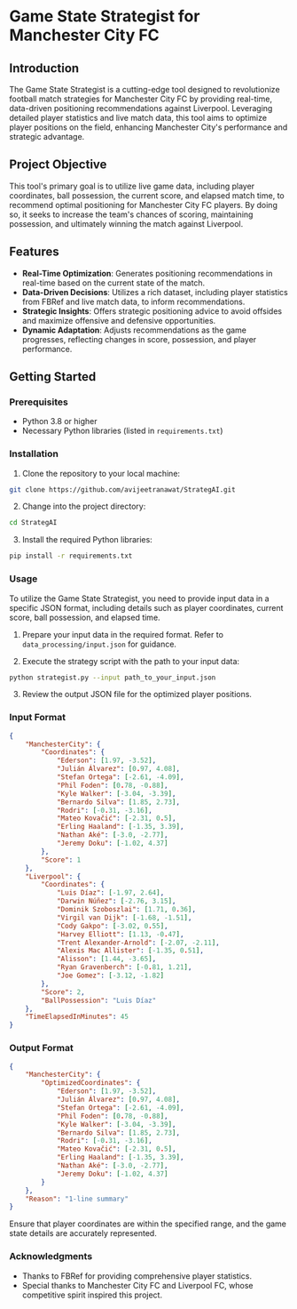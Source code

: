 # Game State Strategist for Manchester City FC

## Introduction

The Game State Strategist is a cutting-edge tool designed to revolutionize football match strategies for Manchester City FC by providing real-time, data-driven positioning recommendations against Liverpool. Leveraging detailed player statistics and live match data, this tool aims to optimize player positions on the field, enhancing Manchester City's performance and strategic advantage.

## Project Objective

This tool's primary goal is to utilize live game data, including player coordinates, ball possession, the current score, and elapsed match time, to recommend optimal positioning for Manchester City FC players. By doing so, it seeks to increase the team's chances of scoring, maintaining possession, and ultimately winning the match against Liverpool.

## Features

- **Real-Time Optimization**: Generates positioning recommendations in real-time based on the current state of the match.
- **Data-Driven Decisions**: Utilizes a rich dataset, including player statistics from FBRef and live match data, to inform recommendations.
- **Strategic Insights**: Offers strategic positioning advice to avoid offsides and maximize offensive and defensive opportunities.
- **Dynamic Adaptation**: Adjusts recommendations as the game progresses, reflecting changes in score, possession, and player performance.

## Getting Started

### Prerequisites

- Python 3.8 or higher
- Necessary Python libraries (listed in `requirements.txt`)

### Installation

1. Clone the repository to your local machine:

```bash
git clone https://github.com/avijeetranawat/StrategAI.git
```

2. Change into the project directory:
```bash
cd StrategAI
```

3. Install the required Python libraries:
```bash
pip install -r requirements.txt
```

### Usage

To utilize the Game State Strategist, you need to provide input data in a specific JSON format, including details such as player coordinates, current score, ball possession, and elapsed time.

1. Prepare your input data in the required format. Refer to `data_processing/input.json` for guidance.

2. Execute the strategy script with the path to your input data:
```bash
python strategist.py --input path_to_your_input.json
```
3. Review the output JSON file for the optimized player positions.

### Input Format

```json
{
    "ManchesterCity": {
        "Coordinates": {
            "Ederson": [1.97, -3.52],
            "Julián Álvarez": [0.97, 4.08],
            "Stefan Ortega": [-2.61, -4.09],
            "Phil Foden": [0.78, -0.88],
            "Kyle Walker": [-3.04, -3.39],
            "Bernardo Silva": [1.85, 2.73],
            "Rodri": [-0.31, -3.16],
            "Mateo Kovačić": [-2.31, 0.5],
            "Erling Haaland": [-1.35, 3.39],
            "Nathan Aké": [-3.0, -2.77],
            "Jeremy Doku": [-1.02, 4.37]
        },
        "Score": 1
    },
    "Liverpool": {
        "Coordinates": {
            "Luis Díaz": [-1.97, 2.64],
            "Darwin Núñez": [-2.76, 3.15],
            "Dominik Szoboszlai": [1.71, 0.36],
            "Virgil van Dijk": [-1.68, -1.51],
            "Cody Gakpo": [-3.02, 0.55],
            "Harvey Elliott": [1.13, -0.47],
            "Trent Alexander-Arnold": [-2.07, -2.11],
            "Alexis Mac Allister": [-1.35, 0.51],
            "Alisson": [1.44, -3.65],
            "Ryan Gravenberch": [-0.81, 1.21],
            "Joe Gomez": [-3.12, -1.82]
        },
        "Score": 2,
        "BallPossession": "Luis Díaz"
    },
    "TimeElapsedInMinutes": 45
}
```

### Output Format

```json
{
    "ManchesterCity": {
        "OptimizedCoordinates": {
            "Ederson": [1.97, -3.52],
            "Julián Álvarez": [0.97, 4.08],
            "Stefan Ortega": [-2.61, -4.09],
            "Phil Foden": [0.78, -0.88],
            "Kyle Walker": [-3.04, -3.39],
            "Bernardo Silva": [1.85, 2.73],
            "Rodri": [-0.31, -3.16],
            "Mateo Kovačić": [-2.31, 0.5],
            "Erling Haaland": [-1.35, 3.39],
            "Nathan Aké": [-3.0, -2.77],
            "Jeremy Doku": [-1.02, 4.37]
        }
    },
    "Reason": "1-line summary"
}
```
Ensure that player coordinates are within the specified range, and the game state details are accurately represented.

### Acknowledgments

- Thanks to FBRef for providing comprehensive player statistics.
- Special thanks to Manchester City FC and Liverpool FC, whose competitive spirit inspired this project.